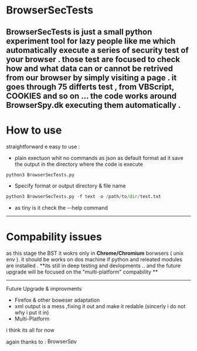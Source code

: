 # BrowserSecTests
BrowserSecTests is just a small python experiment tool for lazy people like me which automatically execute a series of security test of your browser .
those test are focused to check how and what data can or cannot be retrived from our browser by simply visiting a page . 
it goes through 75 differts test , from VBScript, COOKIES and so on ... 
the code works around BrowserSpy.dk executing them automatically . 
---------------------
# How to use 

straightforward e easy to use  : 

- plain exectuon whit no commands as  json as default format ad it save the output in the directory where the code is execute

```Python
python3 BrowserSecTests.py 

```

- Specify format or output directory & file name 

```Python
python3 BrowserSecTests.py -f text -o /path/to/dir/test.txt

```

- as tiny is it check the --help command 

---------

# Compability issues  
as this stage the BST it wokrs only in **Chrome/Chromium** borwsers ( unix env ). it should be works on dos machine if python and releated modules are installed .
**its still in deep testing and devlopments .. and the future upgrade will be focused on the "multi-platform" compability **

----------


Future Upgrade & improvments 

- Firefox & other boweser adaptation
- xml output is a mess ,fixing it out and make it redable  (sincerly i do not why i put it in) 
- Multi-Platform 

i think its all for now

again thanks to : <a href='https://browserspy.dk/'><img alt="BrowserSpy.dk button" width="80" height="15" src="https://browserspy.dk/pics/browserspybutton.jpg" /></a>

